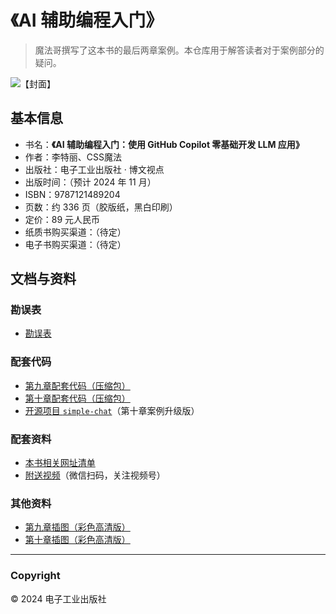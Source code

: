 # 《AI 辅助编程入门》

> 魔法哥撰写了这本书的最后两章案例。本仓库用于解答读者对于案例部分的疑问。

![【封面】](https://github.com/user-attachments/assets/fca14e48-4855-4a29-aedd-89130c2b84ec)

## 基本信息

* 书名：**《AI 辅助编程入门：使用 GitHub Copilot 零基础开发 LLM 应用》**
* 作者：李特丽、CSS魔法
* 出版社：电子工业出版社 · 博文视点
* 出版时间：（预计 2024 年 11 月）
* ISBN：9787121489204
* 页数：约 336 页（胶版纸，黑白印刷）
* 定价：89 元人民币
* 纸质书购买渠道：（待定）
* 电子书购买渠道：（待定）



## 文档与资料 <a name="doc">&nbsp;</a>

### 勘误表

* [勘误表](https://github.com/cssmagic/AI-Assisted-LLM-Dev-Book/issues/4)

### 配套代码

<!-- * [本书配套代码仓库](https://github.com/liteli1987gmail/ai-assisdant-book) -->

* [第九章配套代码（压缩包）](https://github.com/cssmagic/AI-Assisted-LLM-Dev-Book/releases/download/1.0.0/case-1.code.zip)
* [第十章配套代码（压缩包）](https://github.com/cssmagic/AI-Assisted-LLM-Dev-Book/releases/download/1.0.0/case-2.code.zip)
* [开源项目 `simple-chat`](https://github.com/cssmagic/simple-chat)（第十章案例升级版）

### 配套资料

* [本书相关网址清单](https://github.com/cssmagic/AI-Assisted-LLM-Dev-Book/issues/2)
* [附送视频](https://cmcm.link/channel)（微信扫码，关注视频号）

### 其他资料

* [第九章插图（彩色高清版）](./figures/chapter-09)
* [第十章插图（彩色高清版）](./figures/chapter-10)


<!--

## 读者交流 <a name="feedback">&nbsp;</a>

* 关于本书案例部分的疑问、讨论、反馈，[请发 issue](https://github.com/cssmagic/AI-Assisted-LLM-Dev-Book/issues/new)。

* 本书的官方读者群：（微信扫码后，发送 `48920` 进群）

	![QR](https://github.com/user-attachments/assets/ee3fd40a-2450-437b-b55a-8e2e360c1b0f)

-->

***

### Copyright

© 2024 电子工业出版社
